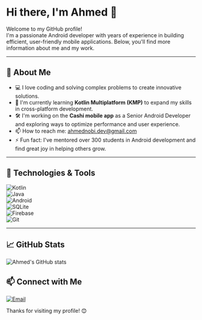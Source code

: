 # Hi there, I'm Ahmed 👋  

Welcome to my GitHub profile!  
I'm a passionate Android developer with years of experience in building efficient, user-friendly mobile applications. Below, you'll find more information about me and my work.  

---

## 🚀 About Me  

- 💻 I love coding and solving complex problems to create innovative solutions.  
- 🌱 I'm currently learning **Kotlin Multiplatform (KMP)** to expand my skills in cross-platform development.  
- 🛠️ I'm working on the **Cashi mobile app** as a Senior Android Developer and exploring ways to optimize performance and user experience.  
- 📫 How to reach me: [ahmednobi.dev@gmail.com](mailto:ahmed.nobi96@gmail.com)  
- ⚡ Fun fact: I've mentored over 300 students in Android development and find great joy in helping others grow.  

---

## 🔧 Technologies & Tools  

![Kotlin](https://img.shields.io/badge/Kotlin-0095D5?style=for-the-badge&logo=kotlin&logoColor=white)  
![Java](https://img.shields.io/badge/Java-007396?style=for-the-badge&logo=java&logoColor=white)  
![Android](https://img.shields.io/badge/Android-3DDC84?style=for-the-badge&logo=android&logoColor=white)  
![SQLite](https://img.shields.io/badge/SQLite-003B57?style=for-the-badge&logo=sqlite&logoColor=white)  
![Firebase](https://img.shields.io/badge/Firebase-FFCA28?style=for-the-badge&logo=firebase&logoColor=black)  
![Git](https://img.shields.io/badge/Git-F05032?style=for-the-badge&logo=git&logoColor=white)  

---

## 📈 GitHub Stats  

![Ahmed's GitHub stats](https://github-readme-stats.vercel.app/api?username=ahmednobii&show_icons=true&theme=radical)  


## 📫 Connect with Me  
[![Email](https://img.shields.io/badge/Email-D14836?style=for-the-badge&logo=gmail&logoColor=white)](mailto:ahmed.nobi95@gmail.com)  

Thanks for visiting my profile! 😊  
